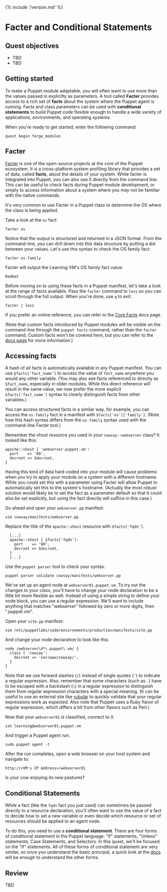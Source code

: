 {% include '/version.md' %}

# Facter and Conditional Statements

## Quest objectives

- TBD
- TBD 

## Getting started

To make a Puppet module adaptable, you will often want to use more than the
values passed in explicitly as parameters. A tool called **Facter** provides
access to a rich set of **facts** about the system where the Puppet agent is
running. Facts and class parameters can be used with **conditional statements**
to build Puppet code flexible enough to handle a wide variety of applications,
environments, and operating systems.

When you're ready to get started, enter the following command:

    quest begin forge_modules

## Facter

[Facter](https://docs.puppet.com/facter/) is one of the open-source projects at
the core of the Puppet ecosystem. It is a cross-platform system profiling
library that provides a set of data, called **facts**, about the details of
your system. While facter is integrated into Puppet, you can also use it
directly from the command line. This can be useful to check facts during Puppet
module development, or simply to access information about a system where you
may not be familiar with the native commands. 

It's very common to use Facter in a Puppet class to determine the OS where the
class is being applied.

Take a look at the `os` fact:

    facter os

Notice that the output is structured and returned in a JSON format. From the
command-line, you can drill down into this data structure by putting a dot
between your values. Let's use this syntax to check the OS family fact:

    facter os.family

Facter will output the Learning VM's OS family fact value:

    RedHat

Before moving on to using these facts in a Puppet manifest, let's take a look
at the range of facts available. Pass the `facter` command to `less` so you can
scroll through the full output. When you're done, use `q` to exit.

    facter | less

If you prefer an online reference, you can refer to the [Core
Facts](https://docs.puppet.com/facter/latest/core_facts.html) docs page.

(Note that custom facts introduced by Puppet modules will be visible on the
command-line through the `puppet facts` command, rather than the `facter`
command. Custom facts won't be covered here, but you can refer to the [docs
page](https://docs.puppet.com/facter/3.5/custom_facts.html) for more
information.)

## Accessing facts

A hash of all facts is automatically available in any Puppet manifest. You can
use `$facts['fact_name']` to access the value of `fact_name` anywhere you
would any other variable. (You may also see facts referenced to directly as
`$fact_name`, especially in older modules. While this direct reference will
result in the same value, we now prefer the more explicit `$facts['fact_name']`
syntax to clearly distinguish facts from other variables.)

You can access structured facts in a similar way, for example, you can access
the `os.family` fact in a manifest with `$facts['os']['family']`. (Note how
this hash syntax differs from the `os.family` syntax used with the command-line
Facter tool.)

Remember the vhost resource you used in your `cowsay::webserver` class? It
looked like this:

```puppet
apache::vhost { 'webserver.puppet.vm':
  port    => '80',
  docroot => $docroot,
}
```

Having this kind of data hard-coded into your module will cause problems when
you try to apply your module on a system with a different hostname. While you
could set this with a parameter using Facter will allow Puppet to automatically
set this to the system's hostname. (Actually the most robust solution would
likely be to set the fact as a parameter default so that it could also be set
explicitly, but using the fact directly will suffice in this case.)

Go ahead and open your `webserver.pp` manifest:

    vim cowsay/manifests/webserver.pp

Replace the title of the `apache::vhost` resource with `$facts['fqdn']`.

```puppet
  [...]
  apache::vhost { $facts['fqdn']:
    port    => '80',
    docroot => $docroot,
  }
  [...]
```

Use the `puppet parser` tool to check your syntax.

    puppet parser validate cowsay/manifests/webserver.pp

We've set up an agent node at `webserver01.puppet.vm`. To try out the changes
to your class, you'll have to change your node declaration to be a little bit
more flexible as well. Instead of using a simple string to define your node
block, you can use a regular expression. We'll want to include anything that
matches "webserver" followed by zero or more digits, then ".puppet.vm".

Open your `site.pp` manifest:

    vim /etc/puppetlabs/code/environments/production/manifests/site.pp

And change your node declaration to look like this:

```puppet
node /webserver\d*\.puppet\.vm/ {
  class { 'cowsay':
    docroot => 'var/www/cowsay/',
  }
}
```

Note that we use forward slashes (`/`) instead of single quotes (`'`) to
indicate a regular expression. Also, remember that some characters (such as
`.`) have to be escaped with a backslash (`\`) in a regular expression to
distinguish them from regular expression characters with a special meaning. (It
can be useful to use an external site like [rubular](http://rubular.com/) to
quickly validate that your regular expressions work as expected. Also note that
Puppet uses a Ruby flavor of regular expression, which differs a bit from other
flavors such as Perl.)

Now that your `webserver01` is classified, connect to it.

    ssh learning@webserver01.puppet.vm

And trigger a Puppet agent run.

    sudo puppet agent -t

After the run completes, open a web browser on your host system and navigate
to:

    http://<VM's IP Address>/webserver01

Is your cow enjoying its new pastures?

## Conditional Statements

While a fact (like the `fqdn` fact you just used) can sometimes be passed
directly to a resource declaration, you'll often want to use the value of a
fact to decide how to set a new variable or even decide which resource or set
of resources should be applied to an agent node.

To do this, you need to use a **conditional statement**. There are four forms
of conditional statement in the Puppet language: "If" statements, "Unless"
statements, Case Statements, and Selectors. In this quest, we'll be focused on
the "If" statements. All of these forms of conditional statement are very
similar, so once you understand the basic principal, a quick look at the
[docs](https://docs.puppet.com/puppet/latest/lang_conditional.html) will be
enough to understand the other forms.



## Review

TBD
